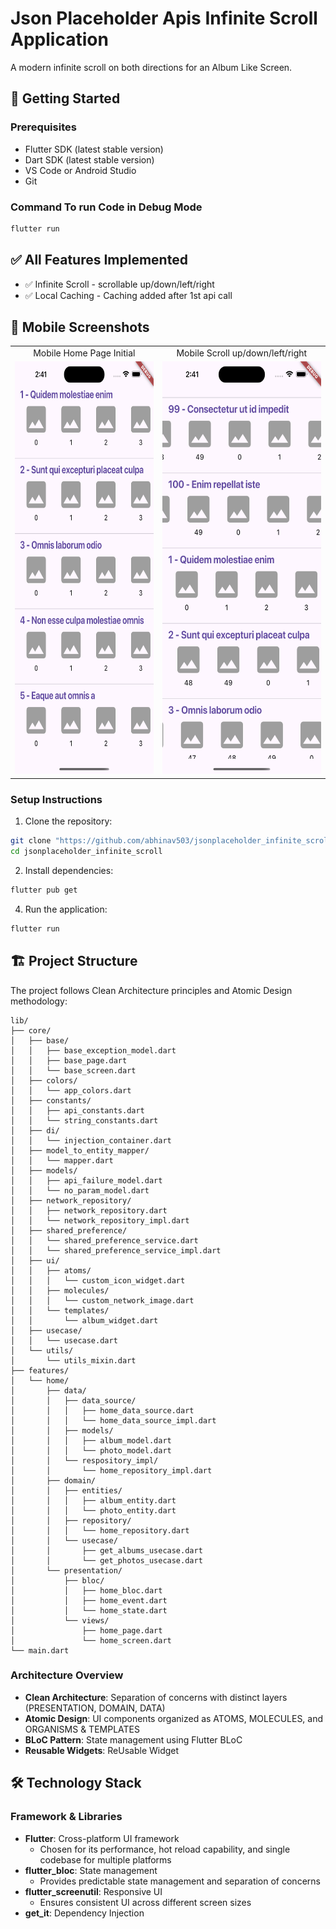 # Json Placeholder Apis Infinite Scroll Application

A modern infinite scroll on both directions for an Album Like Screen.

## 🚀 Getting Started

### Prerequisites

- Flutter SDK (latest stable version)
- Dart SDK (latest stable version)
- VS Code or Android Studio
- Git

### Command To run Code in Debug Mode

```bash
flutter run
```

## ✅ All Features Implemented

- ✅ Infinite Scroll - scrollable up/down/left/right
- ✅ Local Caching - Caching added after 1st api call

## 📱 Mobile Screenshots

<table style="width: 100%; text-align: center; border-collapse: collapse;">
  <tr>
    <td>Mobile Home Page Initial</td>
    <td>Mobile Scroll up/down/left/right</td>
  </tr>
  <tr>
    <td><img src="./jsonplaceholder_infinite_scroll/images/1.png" alt="Market Cap Descending" width="360" height="660" /></td>
    <td><img src="./jsonplaceholder_infinite_scroll/images/2.png" alt="Market Cap Ascending" width="360" height="660" /></td>
  </tr>
</table>

### Setup Instructions

1. Clone the repository:

```bash
git clone "https://github.com/abhinav503/jsonplaceholder_infinite_scroll"
cd jsonplaceholder_infinite_scroll
```

2. Install dependencies:

```bash
flutter pub get
```

4. Run the application:

```bash
flutter run
```

## 🏗️ Project Structure

The project follows Clean Architecture principles and Atomic Design methodology:

```
lib/
├── core/
│   ├── base/
│   │   ├── base_exception_model.dart
│   │   ├── base_page.dart
│   │   └── base_screen.dart
│   ├── colors/
│   │   └── app_colors.dart
│   ├── constants/
│   │   ├── api_constants.dart
│   │   └── string_constants.dart
│   ├── di/
│   │   └── injection_container.dart
│   ├── model_to_entity_mapper/
│   │   └── mapper.dart
│   ├── models/
│   │   ├── api_failure_model.dart
│   │   └── no_param_model.dart
│   ├── network_repository/
│   │   ├── network_repository.dart
│   │   └── network_repository_impl.dart
│   ├── shared_preference/
│   │   └── shared_preference_service.dart
│   │   └── shared_preference_service_impl.dart
│   ├── ui/
│   │   ├── atoms/
│   │   │   └── custom_icon_widget.dart
│   │   ├── molecules/
│   │   │   └── custom_network_image.dart
│   │   └── templates/
│   │       └── album_widget.dart
│   ├── usecase/
│   │   └── usecase.dart
│   └── utils/
│       └── utils_mixin.dart
├── features/
│   └── home/
│       ├── data/
│       │   ├── data_source/
│       │   │   ├── home_data_source.dart
│       │   │   └── home_data_source_impl.dart
│       │   ├── models/
│       │   │   ├── album_model.dart
│       │   │   └── photo_model.dart
│       │   └── respository_impl/
│       │       └── home_repository_impl.dart
│       ├── domain/
│       │   ├── entities/
│       │   │   ├── album_entity.dart
│       │   │   └── photo_entity.dart
│       │   ├── repository/
│       │   │   └── home_repository.dart
│       │   └── usecase/
│       │       ├── get_albums_usecase.dart
│       │       └── get_photos_usecase.dart
│       └── presentation/
│           ├── bloc/
│           │   ├── home_bloc.dart
│           │   ├── home_event.dart
│           │   └── home_state.dart
│           └── views/
│               ├── home_page.dart
│               └── home_screen.dart
└── main.dart
```

### Architecture Overview

- **Clean Architecture**: Separation of concerns with distinct layers (PRESENTATION, DOMAIN, DATA)
- **Atomic Design**: UI components organized as ATOMS, MOLECULES, and ORGANISMS & TEMPLATES
- **BLoC Pattern**: State management using Flutter BLoC
- **Reusable Widgets**: ReUsable Widget

## 🛠️ Technology Stack

### Framework & Libraries

- **Flutter**: Cross-platform UI framework
  - Chosen for its performance, hot reload capability, and single codebase for multiple platforms
- **flutter_bloc**: State management
  - Provides predictable state management and separation of concerns
- **flutter_screenutil**: Responsive UI
  - Ensures consistent UI across different screen sizes
- **get_it**: Dependency Injection
